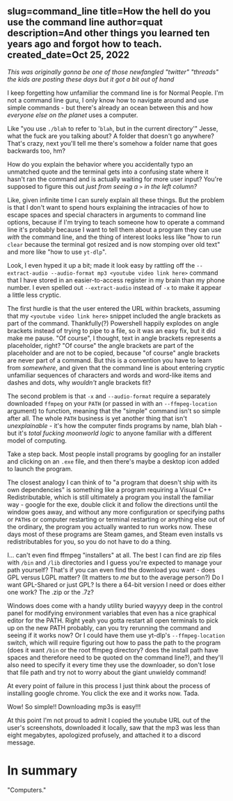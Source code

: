 slug=command_line
title=How the hell do you use the command line
author=quat
description=And other things you learned ten years ago and forgot how to teach.
created_date=Oct 25, 2022
---
*This was originally gonna be one of those newfangled "twitter" "threads" the kids are posting these days but it got a bit out of hand*

I keep forgetting how unfamiliar the command line is for Normal People. I'm not a command line guru, I only know how to navigate around and use simple commands - but there's already an ocean between this and how *everyone else on the planet* uses a computer.

Like "you use `./blah` to refer to '`blah`, but in the current directory'" Jesse, what the fuck are you talking about? A folder that doesn't go anywhere? That's crazy, next you'll tell me there's somehow a folder name that goes backwards too, hm?

How do you explain the behavior where you accidentally typo an unmatched quote and the terminal gets into a confusing state where it hasn't ran the command and is actually waiting for more user input? You're supposed to figure this out *just from seeing a `>` in the left column?*

Like, given infinite time I can surely explain all these things. But the problem is that I don't want to spend hours explaining the intracacies of how to escape spaces and special characters in arguments to command line options, because if I'm trying to teach someone how to operate a command line it's probably because I want to tell them about a program they can use *with* the command line, and the thing of interest looks less like "how to run `clear` because the terminal got resized and is now stomping over old text" and more like "how to use `yt-dlp`".

Look, I even hyped it up a bit; made it look easy by rattling off the `--extract-audio --audio-format mp3 <youtube video link here>` command that I have stored in an easier-to-access register in my brain than my phone number. I even spelled out `--extract-audio` instead of `-x` to make it appear a little less cryptic.

The first hurdle is that the user entered the URL within brackets, assuming that my `<youtube video link here>` snippet included the angle brackets as part of the command. Thankfully(?) Powershell happily explodes on angle brackets instead of trying to pipe to a file, so it was an easy fix, but it did make me pause. "Of course", I thought, text in angle brackets represents a placeholder, right? "Of course" the angle brackets are part of the placeholder and are not to be copied, because "of course" angle brackets are never part of a command. But this is a convention you have to learn from *somewhere*, and given that the command line is about entering cryptic unfamiliar sequences of characters and words and word-like items and dashes and dots, why *wouldn't* angle brackets fit?

The second problem is that `-x` and `--audio-format` require a separately downloaded `ffmpeg` on your `PATH` (or passed in with an `--ffmpeg-location` argument) to function, meaning that the "simple" command isn't so simple after all. The whole `PATH` business is yet another thing that isn't *unexplainable* - it's how the computer finds programs by name, blah blah - but it's *total fucking moonworld logic* to anyone familiar with a different model of computing.

Take a step back. Most people install programs by googling for an installer and clicking on an `.exe` file, and then there's maybe a desktop icon added to launch the program.

The closest analogy I can think of to "a program that doesn't ship with its own dependencies" is something like a program requiring a Visual C++ Redistributable, which is still ultimately a program you install the familiar way - google for the exe, double click it and follow the directions until the window goes away, and without any more configuration or specifying paths or `PATH`s or computer restarting or terminal restarting or anything else out of the ordinary, the program you actually wanted to run works now. These days most of these programs are Steam games, and Steam even installs vs redistributables for you, so you do not have to do a thing.

I... can't even find ffmpeg "installers" at all. The best I can find are zip files with `/bin` and `/lib` directories and I guess you're expected to manage your path yourself? That's if you can even find the download you want - does GPL versus LGPL matter? (It matters to *me* but to the average person?) Do I want GPL-Shared or just GPL? Is there a 64-bit version I need or does either one work? The .zip or the .7z?

Windows does come with a handy utility buried wayyyy deep in the control panel for modifying environment variables that even has a nice graphical editor for the PATH. Right yeah you gotta restart all open terminals to pick up on the new PATH probably, can you try rerunning the command and seeing if it works now? Or I could have them use yt-dlp's `--ffmpeg-location` switch, which will require figuring out how to pass the path to the program (does it want `/bin` or the root ffmpeg directory? does the install path have spaces and therefore need to be quoted on the command line?), and they'll also need to specify it every time they use the downloader, so don't lose that file path and try not to worry about the giant unwieldy command!

At every point of failure in this process I just think about the process of installing google chrome. You click the exe and it works now. Tada.

Wow! So simple!! Downloading mp3s is easy!!!

At this point I'm not proud to admit I copied the youtube URL out of the user's screenshots, downloaded it locally, saw that the mp3 was less than eight megabytes, apologized profusely, and attached it to a discord message.

# In summary

"Computers."

